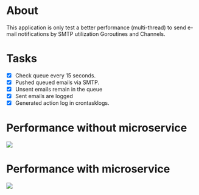 # About

This application is only test a better performance (multi-thread) to send e-mail notifications by SMTP utilization Goroutines and Channels.

# Tasks
- [x] Check queue every 15 seconds.
- [x] Pushed queued emails via SMTP.
- [x] Unsent emails remain in the queue
- [x] Sent emails are logged
- [x] Generated action log in crontasklogs.

# Performance without microservice
<img src='https://i.imgur.com/EE5Zpmv.png'>

# Performance with microservice
<img src='https://i.imgur.com/Psf2coi.png'>